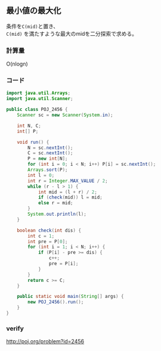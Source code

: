 ## 最小値の最大化
条件を```C(mid)```と置き、  
```C(mid)``` を満たすような最大のmidを二分探索で求める。

### 計算量
O(nlogn)

### コード
```java
import java.util.Arrays;
import java.util.Scanner;

public class POJ_2456 {
	Scanner sc = new Scanner(System.in);

	int N, C;
	int[] P;

	void run() {
		N = sc.nextInt();
		C = sc.nextInt();
		P = new int[N];
		for (int i = 0; i < N; i++) P[i] = sc.nextInt();
		Arrays.sort(P);
		int l = 0;
		int r = Integer.MAX_VALUE / 2;
		while (r - l > 1) {
			int mid = (l + r) / 2;
			if (check(mid)) l = mid;
			else r = mid;
		}
		System.out.println(l);
	}

	boolean check(int dis) {
		int c = 1;
		int pre = P[0];
		for (int i = 1; i < N; i++) {
			if (P[i] - pre >= dis) {
				c++;
				pre = P[i];
			}
		}
		return c >= C;
	}

	public static void main(String[] args) {
		new POJ_2456().run();
	}
}
```

### verify
http://poj.org/problem?id=2456
